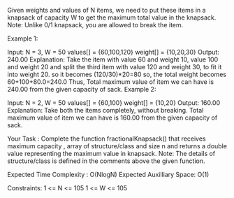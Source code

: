 Given weights and values of N items, we need to put these items in a knapsack of capacity W to get the maximum total value in the knapsack.
Note: Unlike 0/1 knapsack, you are allowed to break the item. 

 

Example 1:

Input:
N = 3, W = 50
values[] = {60,100,120}
weight[] = {10,20,30}
Output:
240.00
Explanation:
Take the item with value 60 and weight 10, value 100 and weight 20 and split the third item with value 120 and weight 30, to fit it into weight 20. so it becomes (120/30)*20=80
so, the total weight becomes 60+100+80.0=240.0
Thus, Total maximum value of item
we can have is 240.00 from the given
capacity of sack. 
Example 2:

Input:
N = 2, W = 50
values[] = {60,100}
weight[] = {10,20}
Output:
160.00
Explanation:
Take both the items completely, without breaking.
Total maximum value of item
we can have is 160.00 from the given
capacity of sack.
 

Your Task :
Complete the function fractionalKnapsack() that receives maximum capacity , array of structure/class and size n and returns a double value representing the maximum value in knapsack.
Note: The details of structure/class is defined in the comments above the given function.


Expected Time Complexity : O(NlogN)
Expected Auxilliary Space: O(1)


Constraints:
1 <= N <= 105
1 <= W <= 105

